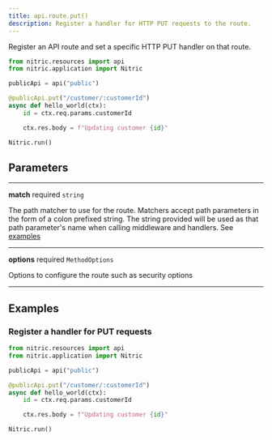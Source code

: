 ```yaml
---
title: api.route.put()
description: Register a handler for HTTP PUT requests to the route.
---
```


Register an API route and set a specific HTTP PUT handler on that route.

```python
from nitric.resources import api
from nitric.application import Nitric

publicApi = api("public")

@publicApi.put("/customer/:customerId")
async def hello_world(ctx):
    id = ctx.req.params.customerId

    ctx.res.body = f"Updating customer {id}"

Nitric.run()
```

## Parameters

---

**match** required `string`

The path matcher to use for the route. Matchers accept path parameters in the form of a colon prefixed string. The string provided will be used as that path parameter's name when calling middleware and handlers. See [examples](#examples)

---

**options** required `MethodOptions`

Options to configure the route such as security options

---

## Examples

### Register a handler for PUT requests

```python
from nitric.resources import api
from nitric.application import Nitric

publicApi = api("public")

@publicApi.put("/customer/:customerId")
async def hello_world(ctx):
    id = ctx.req.params.customerId

    ctx.res.body = f"Updating customer {id}"

Nitric.run()
```
